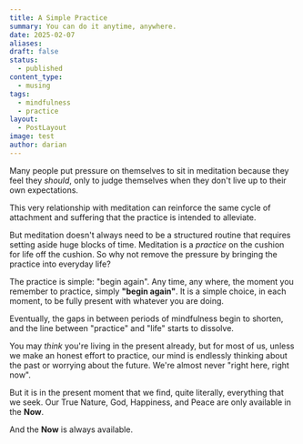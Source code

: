 ```yaml
---
title: A Simple Practice
summary: You can do it anytime, anywhere.
date: 2025-02-07
aliases: 
draft: false
status:
  - published
content_type:
  - musing
tags:
  - mindfulness
  - practice
layout:
  - PostLayout
image: test
author: darian
---
```


Many people put pressure on themselves to sit in meditation because they feel they _should_, only to judge themselves when they don't live up to their own expectations. 

This very relationship with meditation can reinforce the same cycle of attachment and suffering that the practice is intended to alleviate.

But meditation doesn't always need to be a structured routine that requires setting aside huge blocks of time. Meditation is a _practice_ on the cushion for life off the cushion. So why not remove the pressure by bringing the practice into everyday life?

The practice is simple: <span className="bold-underline">"begin again"</span>. Any time, any where, the moment you remember to practice, simply **"begin again"**. It is a simple choice, in each moment, to be fully present with whatever you are doing.

Eventually, the gaps in between periods of mindfulness begin to shorten, and the line between "practice" and "life" starts to dissolve.

You may _think_ you're living in the present already, but for most of us, unless we make an honest effort to practice, our mind is endlessly thinking about the past or worrying about the future. We're almost never "right here, right now". 

But it is in the present moment that we find, quite literally, everything that we seek. Our True Nature, God, Happiness, and Peace are only available in the **Now**.

And the **Now** is always available.
